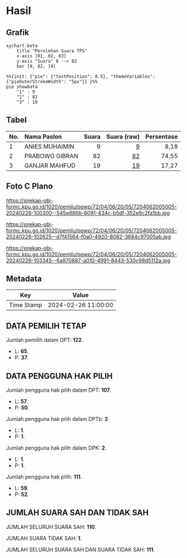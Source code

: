 # Hasil

## Grafik

```mermaid
xychart-beta
    title "Perolehan Suara TPS"
    x-axis [01, 02, 03]
    y-axis "Suara" 0 --> 82
    bar [9, 82, 19]
```

```mermaid
%%{init: {"pie": {"textPosition": 0.5}, "themeVariables": {"pieOuterStrokeWidth": "5px"}} }%%
pie showData
    "1" : 9
    "2" : 82
    "3" : 19
```

## Tabel

| No. | Nama Paslon    | Suara | Suara (raw) | Persentase |
|:--- |:-------------- | -----:| -----------:| ----------:|
| 1   | ANIES MUHAIMIN | 9     | [9][p-1]    | 8,18       |
| 2   | PRABOWO GIBRAN | 82    | [82][p-2]   | 74,55      |
| 3   | GANJAR MAHFUD  | 19    | [19][p-3]   | 17,27      |


[p-1]: https://github.com/gigit-pemilu/pemilu-2024-72-sulawesi-tengah/blob/main/pilpres/hitung-suara/sub/72-sulawesi-tengah/sub/04-toli-toli/sub/06-lampasio/sub/2005-tinading/sub/005-tps/sub/paslon-1.txt
[p-2]: https://github.com/gigit-pemilu/pemilu-2024-72-sulawesi-tengah/blob/main/pilpres/hitung-suara/sub/72-sulawesi-tengah/sub/04-toli-toli/sub/06-lampasio/sub/2005-tinading/sub/005-tps/sub/paslon-2.txt
[p-3]: https://github.com/gigit-pemilu/pemilu-2024-72-sulawesi-tengah/blob/main/pilpres/hitung-suara/sub/72-sulawesi-tengah/sub/04-toli-toli/sub/06-lampasio/sub/2005-tinading/sub/005-tps/sub/paslon-3.txt

## Foto C Plano

https://sirekap-obj-formc.kpu.go.id/1020/pemilu/ppwp/72/04/06/20/05/7204062005005-20240226-100300--545e886b-6091-434c-b5df-352e9c2fa1bb.jpg

https://sirekap-obj-formc.kpu.go.id/1020/pemilu/ppwp/72/04/06/20/05/7204062005005-20240226-102625--d7f41564-f0a0-4920-8082-3684c97005ab.jpg

https://sirekap-obj-formc.kpu.go.id/1020/pemilu/ppwp/72/04/06/20/05/7204062005005-20240226-103345--6a970887-a010-4991-8443-530c98d5112a.jpg


## Metadata

| Key        | Value               |
| ---------- | ------------------- |
| Time Stamp | 2024-02-26 11:00:00 |


## DATA PEMILIH TETAP

Jumlah pemilih dalam DPT: **122**.
 * L: **65**.
 * P: **37**.

## DATA PENGGUNA HAK PILIH

Jumlah pengguna hak pilih dalam DPT: **107**.
 * L: **57**.
 * P: **50**.

Jumlah pengguna hak pilih dalam DPTb: **2**.
 * L: **1**.
 * P: **1**.

Jumlah pengguna hak pilih dalam DPK: **2**.
 * L: **1**.
 * P: **1**.

Jumlah pengguna hak pilih: **111**.
 * L: **59**.
 * P: **52**.

## JUMLAH SUARA SAH DAN TIDAK SAH

JUMLAH SELURUH SUARA SAH: **110**.

JUMLAH SUARA TIDAK SAH: **1**.

JUMLAH SELURUH SUARA SAH DAN SUARA TIDAK SAH: **111**.


